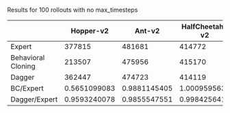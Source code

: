 Results for 100 rollouts with no max_timesteps


|                    | Hopper-v2    | Ant-v2       | HalfCheetah-v2 | Humanoid-v2   | Walker2d-v2  | Walker2d-v2  |
|--------------------|--------------|--------------|----------------|---------------|--------------|--------------|
| Expert             | 377815       | 481681       | 414772         | 1033512       | -389         | 551153       |
| Behavioral Cloning | 213507       | 475956       | 415170         | 799872        | -517         | 533142       |
| Dagger             | 362447       | 474723       | 414119         | 30554         | -872         | 531307       |
| BC/Expert          | 0.5651099083 | 0.9881145405 | 1.000959563    | 0.7739358614  | 0.752417795  | 0.9673212338 |
| Dagger/Expert      | 0.9593240078 | 0.9855547551 | 0.9984256411   | 0.02956327551 | 0.4461009174 | 0.9639918498 |
